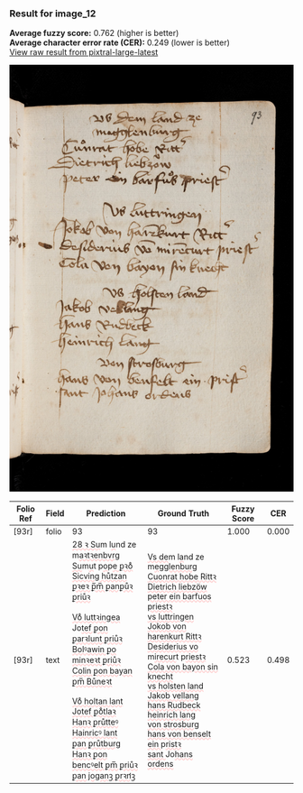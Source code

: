 ### Result for image_12
**Average fuzzy score:** 0.762 (higher is better)<br>**Average character error rate (CER):** 0.249 (lower is better)<br>[View raw result from pixtral-large-latest](https://github.com/RISE-UNIBAS/humanities_data_benchmark/blob/main/results/2025-10-24/T0294/request_T0294_image_12.json)

<img src="https://github.com/RISE-UNIBAS/humanities_data_benchmark/blob/main/benchmarks/medieval_manuscripts/images/image_12.jpg?raw=true" alt="image_12" width="800px">

<style>
.diff { text-decoration: underline; text-decoration-color: #ffcccc; text-decoration-style: wavy; }
</style>

| Folio Ref | Field | Prediction | Ground Truth | Fuzzy Score | CER |
|-----------|-------|------------|--------------|-------------|-----|
| [93r] | folio | 93 | 93 | 1.000 | 0.000 |
| [93r] | text | <span class="diff">28 ꝛ Su</span>m l<span class="diff">u</span>nd ze<br>m<span class="diff">aꝛtꝛenbvrg<br>Su</span>m<span class="diff">u</span>t p<span class="diff">o</span>p<span class="diff">e ꝑꝛo̊<br>Sicving hůtzan<br>ꝑꝛeꝛ ꝑ̅m̅ ꝑanꝑůꝛ ꝑriůꝛ<br><br>Vo̊ luttꝛingea<br></span>Jo<span class="diff">tef ꝑon ꝑarꝛlunt ꝑriůꝛ<br>Bolꝰawin ꝑo minꝛeꝛt ꝑriůꝛ<br>Colin ꝑon bayan ꝑm̅ Bůneꝛt<br><br>Vo̊ holtan lant<br>Jotef ꝑo̊tlaꝛ<br>Hanꝛ ꝑrůtteꝰ<br>Hainricꝰ lant<br>ꝑan ꝑrůtburg<br>Hanꝛ ꝑon bencꝰelt ꝑm̅ ꝑriůꝛ<br>ꝑan joganꝫ ꝑrꝛn̛ꝫ</span> | <span class="diff">Vs de</span>m l<span class="diff">a</span>nd ze<br><span class="diff"> </span>m<span class="diff">egglenburg<br> Cuonrat hobe Rittꝛ<br> Dietrich liebzöw<br> peter ein barfuos priestꝛ<br> vs luttringen<br> Jokob von harenkurt Rittꝛ<br> Desiderius vo </span>m<span class="diff">irecur</span>t p<span class="diff">riestꝛ<br> Cola von bayon sin knecht<br> vs holsten land<br> Jakob vellang<br> hans Rudbeck<br> heinrich lang<br> von strosburg<br> hans von benselt ein </span>p<span class="diff">ristꝛ<br> sant </span>Jo<span class="diff">hans ordens</span> | 0.523 | 0.498 |
